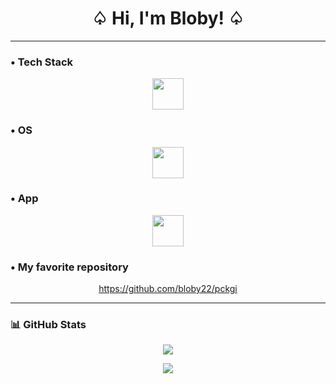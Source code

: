 
<h1 align="center">♤ Hi, I'm Bloby! ♤</h1>

---

### • Tech Stack
<p align="center">
  <img src="https://skillicons.dev/icons?i=js,ts,nodejs,npm,discord" height="50"/>
</p>

### • OS
<p align="center">
  <img src="https://skillicons.dev/icons?i=windows,linux" height="50"/>
</p>

### • App
<p align="center">
  <img src="https://skillicons.dev/icons?i=discord,vscode" height="50"/>
</p>

### • My favorite repository
<p align="center">
  <a href="https://github.com/bloby22/pckgi">https://github.com/bloby22/pckgi</a>
</p>

---

### 📊 GitHub Stats
<p align="center">
  <img src="https://github-readme-stats.vercel.app/api?username=bloby22&show_icons=true&theme=react" />
</p>

<p align="center">
  <img src="https://github-readme-stats.vercel.app/api/top-langs/?username=bloby22&layout=compact&theme=react" />
</p>